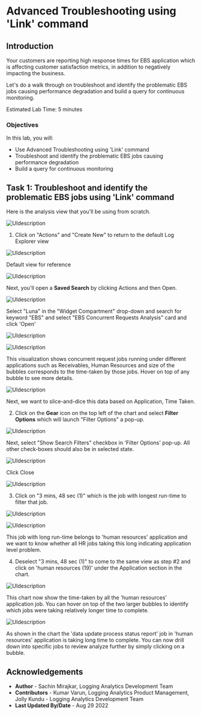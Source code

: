 # Advanced Troubleshooting using 'Link' command

## Introduction
Your customers are reporting high response times for EBS application which is affecting customer satisfaction metrics, in addition to negatively impacting the business.

Let's do a walk through on troubleshoot and identify the problematic EBS jobs causing performance degradation and build a query for continuous monitoring.


Estimated Lab Time: 5 minutes


### Objectives

In this lab, you will:
* Use Advanced Troubleshooting using 'Link' command
* Troubleshoot and identify the problematic EBS jobs causing performance degradation
* Build a query for continuous monitoring

## **Task 1:**  Troubleshoot and identify the problematic EBS jobs using 'Link' command
Here is the analysis view that you'll be using from scratch.

  ![](images/link-goal.png "UIdescription")

1. Click on "Actions" and "Create New" to return to the default Log Explorer view

  ![](images/create-new.png "UIdescription")

  Default view for reference

  ![](images/default-landing-le.png "UIdescription")

  Next, you'll open a **Saved Search** by clicking Actions and then Open.  

  ![](images/open.png "UIdescription")

  Select "Luna" in the "Widget Compartment" drop-down and search for keyword "EBS" and select "EBS Concurrent Requests Analysis" card and click 'Open'

  ![](images/ss-ebs-luna1.png "UIdescription")

  ![](images/link-goal.png "UIdescription")

  This visualization shows concurrent request jobs running under different applications such as Receivables, Human Resources and size of the bubbles corresponds to the time-taken by those jobs. Hover on top of any bubble to see more details.

  ![](images/link-hover.png "UIdescription")

  Next, we want to slice-and-dice this data based on Application, Time Taken.

2. Click on the **Gear** icon on the top left of the chart and select **Filter Options** which will launch "Filter Options" a pop-up.

  ![](images/link-filter-options.png "UIdescription")

  Next, select "Show Search Filters" checkbox in 'Filter Options' pop-up. All other check-boxes should also be in selected state.

  ![](images/link-filter-select.png "UIdescription")

  Click Close

  ![](images/link-with-filter.png "UIdescription")

3. Click on "3 mins, 48 sec (1)" which is the job with longest run-time to filter that job.

  ![](images/3-min-select.png "UIdescription")

  ![](images/3-min-select-1.png "UIdescription")

  This job with long run-time belongs to 'human resources' application and we want to know whether all HR jobs taking this long indicating application level problem.

4. Deselect "3 mins, 48 sec (1)" to come to the same view as step #2 and click on 'human resources (19)' under the Application section in the chart.

  ![](images/hr-selected.png "UIdescription")

  This chart now show the time-taken by all the 'human resources' application job. You can hover on top of the two larger bubbles to identify which jobs were taking relatively longer time to complete.

  ![](images/data-update-process.png "UIdescription")

  As shown in the chart the 'data update process status report' job in 'human resources' application is taking long time to complete. You can now drill down into specific jobs to review analyze further by simply clicking on a bubble.

## Acknowledgements
* **Author** - Sachin Mirajkar, Logging Analytics Development Team
* **Contributors** -  Kumar Varun, Logging Analytics Product Management, Jolly Kundu - Logging Analytics Development Team
* **Last Updated By/Date** - Aug 29 2022
